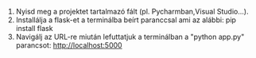 ﻿
1.  Nyisd meg a projektet tartalmazó fált (pl. Pycharmban,Visual Studio...).
2.  Installálja a flask-et a terminálba beírt paranccsal ami az alábbi: pip install flask
3.  Navigálj az URL-re miután lefuttatjuk a terminálban a "python app.py" parancsot:  [http://localhost:5000](http://localhost:5000/)

